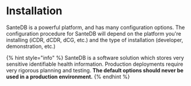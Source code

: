 # Installation

SanteDB is a powerful platform, and has many configuration options. The configuration procedure for SanteDB will depend on the platform you're installing (iCDR, dCDR, dCG, etc.) and the type of installation (developer, demonstration, etc.)

{% hint style="info" %}
SanteDB is a software solution which stores very sensitive identifiable health information. Production deployments require very rigorous planning and testing. **The default options should never be used in a production environment.**
{% endhint %}
